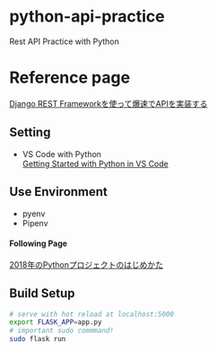 # python-api-practice
Rest API Practice with Python

# Reference page
[Django REST Frameworkを使って爆速でAPIを実装する](https://qiita.com/kimihiro_n/items/86e0a9e619720e57ecd8)  

## Setting
- VS Code with Python  
[Getting Started with Python in VS Code](https://code.visualstudio.com/docs/python/python-tutorial#_prerequisites)  

## Use Environment
- pyenv
- Pipenv

#### Following Page
[2018年のPythonプロジェクトのはじめかた](https://qiita.com/sl2/items/1e503952b9506a0539ea)  

## Build Setup

``` bash
# serve with hot reload at localhost:5000
export FLASK_APP=app.py
# important sudo commmand!
sudo flask run

```
